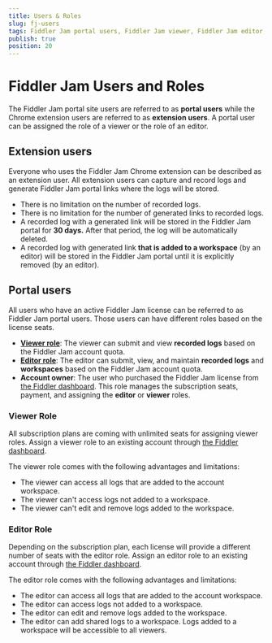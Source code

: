 ```yaml
---
title: Users & Roles
slug: fj-users
tags: Fiddler Jam portal users, Fiddler Jam viewer, Fiddler Jam editor, Fiddler Jam agents, Jam extension users
publish: true
position: 20
---
```



# Fiddler Jam Users and Roles

The Fiddler Jam portal site users are referred to as **portal users** while the Chrome extension users are referred to as **extension users**. A portal user can be assigned the role of a viewer or the role of an editor.

## Extension users 

Everyone who uses the Fiddler Jam Chrome extension can be described as an extension user. All extension users can capture and record logs and generate Fiddler Jam portal links where the logs will be stored. 
- There is no limitation on the number of recorded logs.
- There is no limitation for the number of generated links to recorded logs.
- A recorded log with a generated link will be stored in the Fiddler Jam portal for **30 days.** After that period, the log will be automatically deleted.
- A recorded log with generated link **that is added to a workspace** (by an editor) will be stored in the Fiddler Jam portal until it is explicitly removed (by an editor).

## Portal users

 All users who have an active Fiddler Jam license can be referred to as Fiddler Jam portal users. Those users can have different roles based on the license seats.

- [**Viewer role**](#viewer-role): The viewer can submit and view **recorded logs** based on the Fiddler Jam account quota.
- [**Editor role**](#editor-r): The editor can submit, view, and maintain **recorded logs** and **workspaces** based on the Fiddler Jam account quota.
- **Account owner**: The user who purchased the Fiddler Jam license from [the Fiddler dashboard](https://dashboard.getfiddler.com/). This role manages the subscription seats, payment, and assigning the **editor** or **viewer** roles.

### Viewer Role

All subscription plans are coming with unlimited seats for assigning viewer roles. Assign a viewer role to an existing account through [the Fiddler dashboard](https://dashboard.getfiddler.com).

The viewer role comes with the following advantages and limitations:

- The viewer can access all logs that are added to the account workspace.
- The viewer can't access logs not added to a workspace.
- The viewer can't edit and remove logs added to the workspace.


### Editor Role

Depending on the subscription plan, each license will provide a different number of seats with the editor role. Assign an editor role to an existing account through [the Fiddler dashboard](https://dashboard.getfiddler.com).

The editor role comes with the following advantages and limitations:

- The editor can access all logs that are added to the account workspace.
- The editor can access logs not added to a workspace.
- The editor can edit and remove logs added to the workspace.
- The editor can add shared logs to a workspace. Logs added to a workspace will be accessible to all viewers.